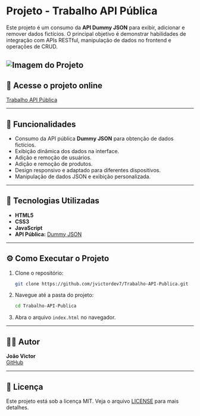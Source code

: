 # Projeto - Trabalho API Pública

Este projeto é um consumo da **API Dummy JSON** para exibir, adicionar e remover dados fictícios. O principal objetivo é demonstrar habilidades de integração com APIs RESTful, manipulação de dados no frontend e operações de CRUD.

   ![Imagem do Projeto](https://i.imgur.com/tLfK5OK_d.webp?maxwidth=760&fidelity=grand)
---

## 🔗 Acesse o projeto online
[Trabalho API Pública](https://jvictordev7.github.io/Trabalho-API-Publica/)

---

## 📌 Funcionalidades
- Consumo da API pública **Dummy JSON** para obtenção de dados fictícios.
- Exibição dinâmica dos dados na interface.
- Adição e remoção de usuários.
- Adição e remoção de produtos.
- Design responsivo e adaptado para diferentes dispositivos.
- Manipulação de dados JSON e exibição personalizada.

---

## 🚀 Tecnologias Utilizadas
- **HTML5**
- **CSS3**
- **JavaScript**
- **API Pública:** [Dummy JSON](https://dummyjson.com/)

---

## ⚙️ Como Executar o Projeto
1. Clone o repositório:
   ```bash
   git clone https://github.com/jvictordev7/Trabalho-API-Publica.git
   ```
2. Navegue até a pasta do projeto:
   ```bash
   cd Trabalho-API-Publica
   ```
3. Abra o arquivo `index.html` no navegador.

---

## 🧑‍💻 Autor
**João Victor**  
[GitHub](https://github.com/jvictordev7)

---

## 📄 Licença
Este projeto está sob a licença MIT. Veja o arquivo [LICENSE](./LICENSE) para mais detalhes.
